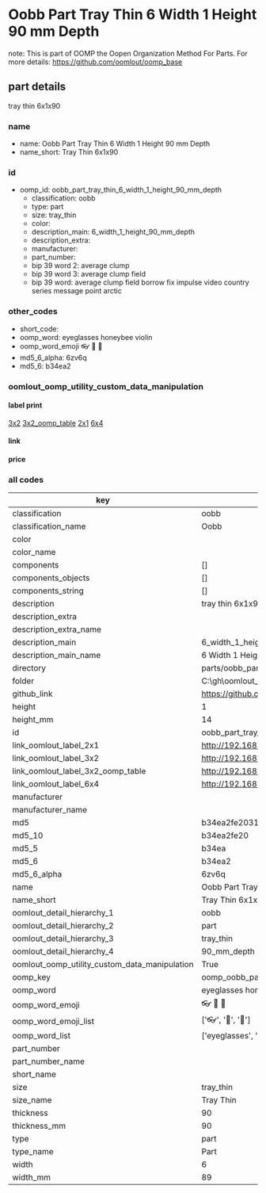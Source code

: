 # Oobb Part Tray Thin 6 Width 1 Height 90 mm Depth  

note: This is part of OOMP the Oopen Organization Method For Parts. For more details: https://github.com/oomlout/oomp_base

##  part details
  



tray thin 6x1x90



### name
* name: Oobb Part Tray Thin 6 Width 1 Height 90 mm Depth
* name_short: Tray Thin 6x1x90 
### id
* oomp_id: oobb_part_tray_thin_6_width_1_height_90_mm_depth
  * classification: oobb
  * type: part
  * size: tray_thin
  * color: 
  * description_main: 6_width_1_height_90_mm_depth
  * description_extra: 
  * manufacturer: 
  * part_number: 
  * bip 39 word 2: average clump
  * bip 39 word 3: average clump field
  * bip 39 word: average clump field borrow fix impulse video country series message point arctic

### other_codes
* short_code: 
* oomp_word: eyeglasses honeybee violin
* oomp_word_emoji :eyeglasses: :honeybee: :violin:
* md5_6_alpha: 6zv6q
* md5_6: b34ea2






### oomlout_oomp_utility_custom_data_manipulation
#### label print
[3x2](http://192.168.1.245:1112/?label=oomp%206zv6q)
[3x2_oomp_table](http://192.168.1.108:1112/?label=oomp%206zv6q)
[2x1](http://192.168.1.242:1112/?label=oomp%206zv6q)
[6x4](http://192.168.1.55:1112/?label=oomp%206zv6q)    

#### link

                              

#### price







### all codes 
| key | value |  
| --- | --- |  
| classification | oobb |  
| classification_name | Oobb |  
| color |  |  
| color_name |  |  
| components | [] |  
| components_objects | [] |  
| components_string | [] |  
| description | tray thin 6x1x90 |  
| description_extra |  |  
| description_extra_name |  |  
| description_main | 6_width_1_height_90_mm_depth |  
| description_main_name | 6 Width 1 Height 90 mm Depth |  
| directory | parts/oobb_part_tray_thin_6_width_1_height_90_mm_depth |  
| folder | C:\gh\oomlout_oobb_version_4_generated_parts\things\oobb_part_tray_thin_6_width_1_height_90_mm_depth |  
| github_link | https://github.com/oomlout/oomlout_oomp_part_src/tree/main/parts/oobb_part_tray_thin_6_width_1_height_90_mm_depth |  
| height | 1 |  
| height_mm | 14 |  
| id | oobb_part_tray_thin_6_width_1_height_90_mm_depth |  
| link_oomlout_label_2x1 | http://192.168.1.242:1112/?label=oomp%206zv6q |  
| link_oomlout_label_3x2 | http://192.168.1.245:1112/?label=oomp%206zv6q |  
| link_oomlout_label_3x2_oomp_table | http://192.168.1.108:1112/?label=oomp%206zv6q |  
| link_oomlout_label_6x4 | http://192.168.1.55:1112/?label=oomp%206zv6q |  
| manufacturer |  |  
| manufacturer_name |  |  
| md5 | b34ea2fe20311e79c8ac01a0abcb107e |  
| md5_10 | b34ea2fe20 |  
| md5_5 | b34ea |  
| md5_6 | b34ea2 |  
| md5_6_alpha | 6zv6q |  
| name | Oobb Part Tray Thin 6 Width 1 Height 90 mm Depth |  
| name_short | Tray Thin 6x1x90  |  
| oomlout_detail_hierarchy_1 | oobb |  
| oomlout_detail_hierarchy_2 | part |  
| oomlout_detail_hierarchy_3 | tray_thin |  
| oomlout_detail_hierarchy_4 | 90_mm_depth |  
| oomlout_oomp_utility_custom_data_manipulation | True |  
| oomp_key | oomp_oobb_part_tray_thin_6_width_1_height_90_mm_depth |  
| oomp_word | eyeglasses honeybee violin |  
| oomp_word_emoji | :eyeglasses: :honeybee: :violin: |  
| oomp_word_emoji_list | [':eyeglasses:', ':honeybee:', ':violin:'] |  
| oomp_word_list | ['eyeglasses', 'honeybee', 'violin'] |  
| part_number |  |  
| part_number_name |  |  
| short_name |  |  
| size | tray_thin |  
| size_name | Tray Thin |  
| thickness | 90 |  
| thickness_mm | 90 |  
| type | part |  
| type_name | Part |  
| width | 6 |  
| width_mm | 89 |  
